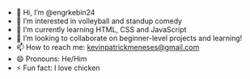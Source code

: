 - 👋 Hi, I’m @engrkebin24
- 👀 I’m interested in volleyball and standup comedy
- 🌱 I’m currently learning HTML, CSS and JavaScript
- 💞️ I’m looking to collaborate on beginner-level projects and learning!
- 📫 How to reach me: kevinpatrickmeneses@gmail.com
- 😄 Pronouns: He/Him 
- ⚡ Fun fact: I love chicken

<!---
engrkebin24/engrkebin24 is a ✨ special ✨ repository because its `README.md` (this file) appears on your GitHub profile.
You can click the Preview link to take a look at your changes.
--->
